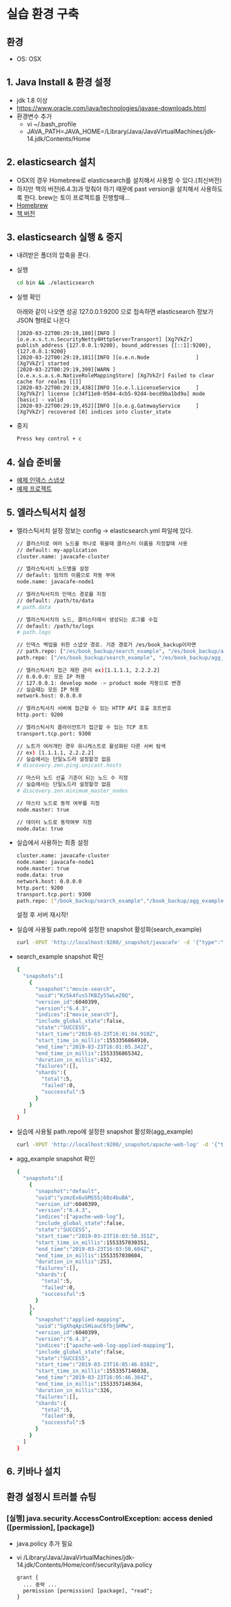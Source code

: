 # 실습 환경 구축

## 환경

- OS: OSX

## 1. Java Install & 환경 설정

- jdk 1.8 이상
- https://www.oracle.com/java/technologies/javase-downloads.html
- 환경변수 추가
  - vi ~/.bash_profile
  - JAVA_PATH=JAVA_HOME=/Library/Java/JavaVirtualMachines/jdk-14.jdk/Contents/Home

## 2. elasticsearch 설치

- OSX의 경우 Homebrew로 elasticsearch를 설치해서 사용할 수 있다.(최신버전)
- 하지만 책의 버전(6.4.3)과 맞춰야 하기 때문에 past version을 설치해서 사용하도록 한다. brew는 토이 프로젝트를 진행할때...
- [Homebrew](https://www.elastic.co/guide/en/elasticsearch/reference/7.6/brew.html)
- [책 버전](https://www.elastic.co/kr/downloads/past-releases/elasticsearch-6-4-3)

## 3. elasticsearch 실행 & 중지

- 내려받은 폴더의 압축을 푼다.
- 실행

  ```bash
  cd bin && ./elasticsearch
  ```

- 실행 확인
  
  아래와 같이 나오면 성공 127.0.0.1:9200 으로 접속하면 elasticsearch 정보가 JSON 형태로 나온다

  ```{.no-highlight}
  [2020-03-22T00:29:19,180][INFO ][o.e.x.s.t.n.SecurityNetty4HttpServerTransport] [Xg7VkZr] publish_address {127.0.0.1:9200}, bound_addresses {[::1]:9200}, {127.0.0.1:9200}
  [2020-03-22T00:29:19,181][INFO ][o.e.n.Node               ] [Xg7VkZr] started
  [2020-03-22T00:29:19,399][WARN ][o.e.x.s.a.s.m.NativeRoleMappingStore] [Xg7VkZr] Failed to clear cache for realms [[]]
  [2020-03-22T00:29:19,438][INFO ][o.e.l.LicenseService     ] [Xg7VkZr] license [c34f11e8-0584-4cb5-92d4-becd9ba1bd9a] mode [basic] - valid
  [2020-03-22T00:29:19,452][INFO ][o.e.g.GatewayService     ] [Xg7VkZr] recovered [0] indices into cluster_state
  ```

- 중지

  ```bash
  Press key control + c
  ```

## 4. 실습 준비물

- [예제 인덱스 스냅샷](https://github.com/javacafe-project/elastic-book-snapshot/raw/master/book_backup.zip)
- [예제 프로젝트](https://github.com/javacafe-project/elastic-book)

## 5. 엘라스틱서치 설정

- 엘라스틱서치 설정 정보는 config -> elasticsearch.yml 파일에 있다.

  ```bash
  // 클러스터로 여러 노드를 하나로 묶을때 클러스터 이름을 지정할때 사용
  // default: my-application
  cluster.name: javacafe-cluster

  // 엘라스틱서치 노드명을 설정
  // default: 임의의 이름으로 자동 부여
  node.name: javacafe-node1

  // 엘라스틱서치의 인덱스 경로를 지정
  // default: /path/to/data
  # path.data

  // 엘라스틱서치의 노드, 클러스터에서 생성되는 로그를 수집
  // default: /path/to/logs
  # path.logs

  // 인덱스 백업을 위한 스냅샷 경로. 기준 경로가 /es/book_backup이라면
  // path.repo: ["/es/book_backup/search_example", "/es/book_backup/agg_example"]
  path.repo: ["/es/book_backup/search_example", "/es/book_backup/agg_example"]

  // 엘라스틱서치 접근 제한 관리 ex)[1.1.1.1, 2.2.2.2]
  // 0.0.0.0: 모든 IP 허용
  // 127.0.0.1: develop mode -> product mode 자동으로 변경
  // 실습때는 모든 IP 허용
  network.host: 0.0.0.0

  // 엘라스틱서치 서버에 접근할 수 있는 HTTP API 호출 포트번호
  http.port: 9200

  // 엘라스틱서치 클라이언트가 접근할 수 있는 TCP 포트
  transport.tcp.port: 9300

  // 노트가 여러개인 경우 유니캐스트로 활성화된 다른 서버 탐색
  // ex) [1.1.1.1, 2.2.2.2]
  // 실습에서는 단일노드라 설정할것 없음
  # discovery.zen.ping.unicast.hosts

  // 마스터 노드 선출 기준이 되는 노드 수 지정
  // 실습에서는 단일노드라 설정할것 없음
  # discovery.zen.minimum_master_nodes

  // 마스터 노드로 동작 여부를 지정
  node.master: true

  // 데이터 노드로 동작여부 지정
  node.data: true
  ```

- 실습에서 사용하는 최종 설정
  
  ```bash
  cluster.name: javacafe-cluster
  node.name: javacafe-node1
  node.master: true
  node.data: true
  network.host: 0.0.0.0
  http.port: 9200
  transport.tcp.port: 9300
  path.repo: ["/book_backup/search_example","/book_backup/agg_example"]
  ```

  설정 후 서버 재시작!

- 실습에 사용될 path.repo에 설정한 snapshot 활성화(search_example)

  ```bash
  curl -XPUT 'http://localhost:9200/_snapshot/javacafe' -d '{"type":"fs","settings":{"location":"/Users/jinseoplee/Dev/elasticsearch-study/book_backup/search_example","compress":true}}' -H 'Content-Type: application/json'
  ```

- search_example snapshot 확인

  ```bash
  {
    "snapshots":[
      {
        "snapshot":"movie-search",
        "uuid":"Kz5k4fusS7KBZy55wLeZ0Q",
        "version_id":6040399,
        "version":"6.4.3",
        "indices":["movie_search"],
        "include_global_state":false,
        "state":"SUCCESS",
        "start_time":"2019-03-23T16:01:04.910Z",
        "start_time_in_millis":1553356864910,
        "end_time":"2019-03-23T16:01:05.342Z",
        "end_time_in_millis":1553356865342,
        "duration_in_millis":432,
        "failures":[],
        "shards":{
          "total":5,
          "failed":0,
          "successful":5
        }
      }
    ]
  }
  ```

- 실습에 사용될 path.repo에 설정한 snapshot 활성화(agg_example)

  ```bash
  curl -XPUT 'http://localhost:9200/_snapshot/apache-web-log' -d '{"type":"fs","settings":{"location":"/Users/jinseoplee/Dev/elasticsearch-study/book_backup/agg_example","compress":true}}' -H 'Content-Type: application/json'
  ```

- agg_example snapshot 확인

  ```bash
  {
    "snapshots":[
      {
        "snapshot":"default",
        "uuid":"yzmzEx6uSMS55j60z4buBA",
        "version_id":6040399,
        "version":"6.4.3",
        "indices":["apache-web-log"],
        "include_global_state":false,
        "state":"SUCCESS",
        "start_time":"2019-03-23T16:03:50.351Z",
        "start_time_in_millis":1553357030351,
        "end_time":"2019-03-23T16:03:50.604Z",
        "end_time_in_millis":1553357030604,
        "duration_in_millis":253,
        "failures":[],
        "shards":{
          "total":5,
          "failed":0,
          "successful":5
        }
      },
      {
        "snapshot":"applied-mapping",
        "uuid":"SgXhqApiSHiauC6fbjSHMw",
        "version_id":6040399,
        "version":"6.4.3",
        "indices":["apache-web-log-applied-mapping"],
        "include_global_state":false,
        "state":"SUCCESS",
        "start_time":"2019-03-23T16:05:46.038Z",
        "start_time_in_millis":1553357146038,
        "end_time":"2019-03-23T16:05:46.364Z",
        "end_time_in_millis":1553357146364,
        "duration_in_millis":326,
        "failures":[],
        "shards":{
          "total":5,
          "failed":0,
          "successful":5
        }
      }
    ]
  }
  ```

## 6. 키바나 설치

## 환경 설정시 트러블 슈팅

### [실행] java.security.AccessControlException: access denied ([permission], [package])

- java.policy 추가 필요
- vi /Library/Java/JavaVirtualMachines/jdk-14.jdk/Contents/Home/conf/security/java.policy
  
  ```shell
  grant {
    ... 중략 ...
    permission [permission] [package], "read";
  }
  ```
